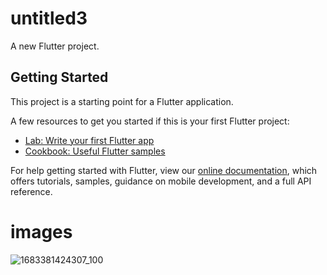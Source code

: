 # untitled3

A new Flutter project.

## Getting Started

This project is a starting point for a Flutter application.

A few resources to get you started if this is your first Flutter project:

- [Lab: Write your first Flutter app](https://flutter.dev/docs/get-started/codelab)
- [Cookbook: Useful Flutter samples](https://flutter.dev/docs/cookbook)

For help getting started with Flutter, view our
[online documentation](https://flutter.dev/docs), which offers tutorials,
samples, guidance on mobile development, and a full API reference.


# images

![1683381424307_100](https://user-images.githubusercontent.com/111589262/236629020-4b044d08-4de2-4372-a1d1-b43b2a6384d8.PNG)
